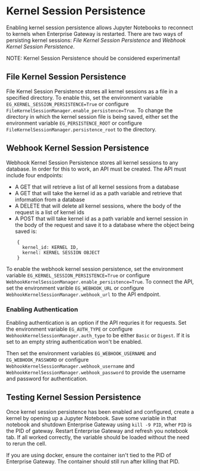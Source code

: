 # Kernel Session Persistence
Enabling kernel session persistence allows Jupyter Notebooks to reconnect to kernels when Enterprise Gateway is restarted. There are two ways of persisting kernel sessions: _File Kernel Session Persistence_ and _Webhook Kernel Session Persistence_.

NOTE: Kernel Session Persistence should be considered experimental!

## File Kernel Session Persistence
File Kernel Session Persistence stores all kernel sessions as a file in a specified directory. To enable this, set the environment variable `EG_KERNEL_SESSION_PERSISTENCE=True` or configure `FileKernelSessionManager.enable_persistence=True`. To change the directory in which the kernel session file is being saved, either set the environment variable `EG_PERSISTENCE_ROOT` or configure `FileKernelSessionManager.persistence_root` to the directory.

## Webhook Kernel Session Persistence
Webhook Kernel Session Persistence stores all kernel sessions to any database. In order for this to work, an API must be created. The API must include four endpoints:

- A GET that will retrieve a list of all kernel sessions from a database
- A GET that will take the kernel id as a path variable and retrieve that information from a database
- A DELETE that will delete all kernel sessions, where the body of the request is a list of kernel ids
- A POST that will take kernel id as a path variable and kernel session in the body of the request and save it to a database where the object being saved is:
```
    {
      kernel_id: KERNEL ID,
      kernel: KERNEL SESSION OBJECT
    }
```

To enable the webhook kernel session persistence, set the environment variable `EG_KERNEL_SESSION_PERSISTENCE=True` or configure `WebhookKernelSessionManager.enable_persistence=True`. To connect the API, set the environment varible `EG_WEBHOOK_URL` or configure `WebhookKernelSessionManager.webhook_url` to the API endpoint.

### Enabling Authentication
Enabling authentication is an option if the API requries it for requests. Set the environment variable `EG_AUTH_TYPE` or configure `WebhookKernelSessionManager.auth_type` to be either `Basic` or `Digest`. If it is set to an empty string authentication won't be enabled.

Then set the environment variables `EG_WEBHOOK_USERNAME` and `EG_WEBHOOK_PASSWORD` or configure `WebhookKernelSessionManager.webhook_username` and `WebhookKernelSessionManager.webhook_password` to provide the username and password for authentication. 

## Testing Kernel Session Persistence
Once kernel session persistence has been enabled and configured, create a kernel by opening up a Jupyter Notebook. Save some variable in that notebook and shutdown Enterprise Gateway using `kill -9 PID`, wher `PID` is the PID of gateway. Restart Enterprise Gateway and refresh you notebook tab. If all worked correctly, the variable should be loaded without the need to rerun the cell.

If you are using docker, ensure the container isn't tied to the PID of Enterprise Gateway. The container should still run after killing that PID.